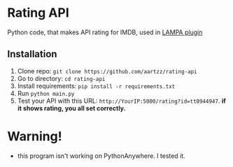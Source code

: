 # Rating API
Python code, that makes API rating for IMDB, used in [LAMPA plugin](https://aartzz.github.io/imdb.js)

## Installation
1. Clone repo: ```git clone https://github.com/aartzz/rating-api```
2. Go to directory: ```cd rating-api```
3. Install requirements: ```pip install -r requirements.txt```
4. Run ```python main.py```
5. Test your API with this URL: ```http://YourIP:5000/rating?id=tt0944947```. **if it shows rating, you all set correctly.**

# Warning!
- this program isn't working on PythonAnywhere. I tested it.
